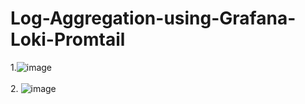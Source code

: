 # Log-Aggregation-using-Grafana-Loki-Promtail
1.![image](https://github.com/user-attachments/assets/744ddd49-65e5-4767-829b-dd8cba6f4d00)
<br></br>
2. ![image](https://github.com/user-attachments/assets/ed0d1354-563a-42d7-af30-96ca1578b646)
